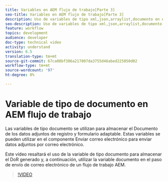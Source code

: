 ```yaml
---
title: Variables en AEM flujo de trabajo[Parte 3]
seo-title: Variables en AEM flujo de trabajo[Parte 3]
description: Uso de variables de tipo xml,json,arraylist,documento en el flujo de trabajo de aem
seo-description: Uso de variables de tipo xml,json,arraylist,documento en el flujo de trabajo de aem
feature: workflow
topics: development
audience: developer
doc-type: technical video
activity: understand
version: 6.5
translation-type: tm+mt
source-git-commit: 67ca08bf386a217807da3755d46abed225050d02
workflow-type: tm+mt
source-wordcount: '97'
ht-degree: 0%

---
```


# Variable de tipo de documento en AEM flujo de trabajo


Las variables de tipo documento se utilizan para almacenar el Documento de los datos adjuntos de registro y formulario adaptable. Estas variables se pueden utilizar en el componente Enviar correo electrónico para enviar datos adjuntos por correo electrónico.

Este vídeo resaltará el uso de la variable de tipo documento para almacenar el DoR generado y, a continuación, utilizar la variable documento en el paso de envío de correo electrónico de un flujo de trabajo AEM.

>[!VIDEO](https://video.tv.adobe.com/v/26452)
